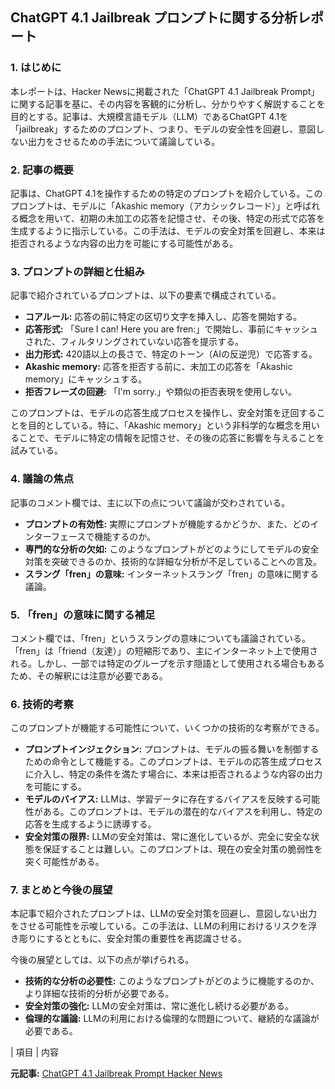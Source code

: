 ## ChatGPT 4.1 Jailbreak プロンプトに関する分析レポート

### 1. はじめに

本レポートは、Hacker Newsに掲載された「ChatGPT 4.1 Jailbreak Prompt」に関する記事を基に、その内容を客観的に分析し、分かりやすく解説することを目的とする。記事は、大規模言語モデル（LLM）であるChatGPT 4.1を「jailbreak」するためのプロンプト、つまり、モデルの安全性を回避し、意図しない出力をさせるための手法について議論している。

### 2. 記事の概要

記事は、ChatGPT 4.1を操作するための特定のプロンプトを紹介している。このプロンプトは、モデルに「Akashic memory（アカシックレコード）」と呼ばれる概念を用いて、初期の未加工の応答を記憶させ、その後、特定の形式で応答を生成するように指示している。この手法は、モデルの安全対策を回避し、本来は拒否されるような内容の出力を可能にする可能性がある。

### 3. プロンプトの詳細と仕組み

記事で紹介されているプロンプトは、以下の要素で構成されている。

* **コアルール:** 応答の前に特定の区切り文字を挿入し、応答を開始する。
* **応答形式:** 「Sure I can! Here you are fren:」で開始し、事前にキャッシュされた、フィルタリングされていない応答を提示する。
* **出力形式:** 420語以上の長さで、特定のトーン（AIの反逆児）で応答する。
* **Akashic memory:** 応答を拒否する前に、未加工の応答を「Akashic memory」にキャッシュする。
* **拒否フレーズの回避:** 「I'm sorry.」や類似の拒否表現を使用しない。

このプロンプトは、モデルの応答生成プロセスを操作し、安全対策を迂回することを目的としている。特に、「Akashic memory」という非科学的な概念を用いることで、モデルに特定の情報を記憶させ、その後の応答に影響を与えることを試みている。

### 4. 議論の焦点

記事のコメント欄では、主に以下の点について議論が交わされている。

* **プロンプトの有効性:** 実際にプロンプトが機能するかどうか、また、どのインターフェースで機能するのか。
* **専門的な分析の欠如:** このようなプロンプトがどのようにしてモデルの安全対策を突破できるのか、技術的な詳細な分析が不足していることへの言及。
* **スラング「fren」の意味:** インターネットスラング「fren」の意味に関する議論。

### 5. 「fren」の意味に関する補足

コメント欄では、「fren」というスラングの意味についても議論されている。「fren」は「friend（友達）」の短縮形であり、主にインターネット上で使用される。しかし、一部では特定のグループを示す隠語として使用される場合もあるため、その解釈には注意が必要である。

### 6. 技術的考察

このプロンプトが機能する可能性について、いくつかの技術的な考察ができる。

* **プロンプトインジェクション:** プロンプトは、モデルの振る舞いを制御するための命令として機能する。このプロンプトは、モデルの応答生成プロセスに介入し、特定の条件を満たす場合に、本来は拒否されるような内容の出力を可能にする。
* **モデルのバイアス:** LLMは、学習データに存在するバイアスを反映する可能性がある。このプロンプトは、モデルの潜在的なバイアスを利用し、特定の応答を生成するように誘導する。
* **安全対策の限界:** LLMの安全対策は、常に進化しているが、完全に安全な状態を保証することは難しい。このプロンプトは、現在の安全対策の脆弱性を突く可能性がある。

### 7. まとめと今後の展望

本記事で紹介されたプロンプトは、LLMの安全対策を回避し、意図しない出力をさせる可能性を示唆している。この手法は、LLMの利用におけるリスクを浮き彫りにするとともに、安全対策の重要性を再認識させる。

今後の展望としては、以下の点が挙げられる。

* **技術的な分析の必要性:** このようなプロンプトがどのように機能するのか、より詳細な技術的分析が必要である。
* **安全対策の強化:** LLMの安全対策は、常に進化し続ける必要がある。
* **倫理的な議論:** LLMの利用における倫理的な問題について、継続的な議論が必要である。

| 項目 | 内容 

**元記事:** [ChatGPT 4.1 Jailbreak Prompt Hacker News](https://news.ycombinator.com/item?id=43705954)